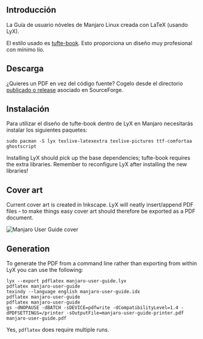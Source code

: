 <!--Original:## Introduction-->
## Introducción

La Guía de usuario nóveles <!--(principiantes o nada ya iré viendo en las correcciones)--> de Manjaro Linux creada con LaTeX (usando LyX).
<!--Original:The Manjaro Linux Beginner's User Guide typeset in LaTeX (using LyX).-->

El estilo usado es [tufte-book](http://wiki.lyx.org/Layouts/Tufte-book). Esto proporciona un diseño muy profesional con mínimo lío. <!-- Menuda traducción xD-->
<!--Original:The style in use is [tufte-book](http://wiki.lyx.org/Layouts/Tufte-book). This provides a very professional layout with minimal fuss.-->

## Descarga
<!--## Download-->

¿Quieres un PDF en vez del código fuente? Cogelo desde el directorio [publicado o release](http://sourceforge.net/projects/manjarolinux/files/release/) asociado en SourceForge. <!-- no si dejar la palabra release en inglés por que en castellano se me hace raro verlo así(correcciones xD)-->
<!--Original:Want a PDF instead of the source? Grab it from the associated [release](http://sourceforge.net/projects/manjarolinux/files/release/) directory on SourceForge.-->

## Instalación
<!--Original:## Installation-->

Para utilizar el diseño de tufte-book dentro de LyX en Manjaro necesitarás instalar los siguientes paquetes: 
<!--Original:To enable the tufte-book layout within LyX on Manjaro you will need to install the following packages:-->

    sudo pacman -S lyx texlive-latexextra texlive-pictures ttf-comfortaa ghostscript

Installing LyX should pick up the base dependencies; tufte-book requires the extra libraries. Remember to reconfigure LyX after installing the new libraries!

## Cover art

Current cover art is created in Inkscape. LyX will neatly insert/append PDF files - to make things easy cover art should therefore be exported as a PDF document.

![Manjaro User Guide cover](https://raw.githubusercontent.com/manjaro/manjaro-user-guide/master/cover.png)

## Generation

To generate the PDF from a command line rather than exporting from within LyX you can use the following:

    lyx --export pdflatex manjaro-user-guide.lyx
    pdflatex manjaro-user-guide
    texindy --language english manjaro-user-guide.idx
    pdflatex manjaro-user-guide
    pdflatex manjaro-user-guide
    gs -dNOPAUSE -dBATCH -sDEVICE=pdfwrite -dCompatibilityLevel=1.4 -dPDFSETTINGS=/printer -sOutputFile=manjaro-user-guide-printer.pdf manjaro-user-guide.pdf

Yes, ```pdflatex``` does require multiple runs.
